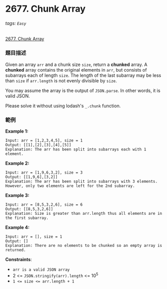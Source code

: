 # 2677. Chunk Array

###### tags: `Easy`

[2677. Chunk Array](https://leetcode.com/problems/chunk-array/)

### 題目描述

Given an array `arr` and a chunk size `size`, return a **chunked** array. A **chunked** array contains the original elements in `arr`, but consists of subarrays each of length `size`. The length of the last subarray may be less than `size` if `arr.length` is not evenly divisible by `size`.

You may assume the array is the output of `JSON.parse`. In other words, it is valid JSON.

Please solve it without using lodash's `_.chunk` function.

### 範例

**Example 1:**

```
Input: arr = [1,2,3,4,5], size = 1
Output: [[1],[2],[3],[4],[5]]
Explanation: The arr has been split into subarrays each with 1 element.
```

**Example 2:**

```
Input: arr = [1,9,6,3,2], size = 3
Output: [[1,9,6],[3,2]]
Explanation: The arr has been split into subarrays with 3 elements. However, only two elements are left for the 2nd subarray.
```

**Example 3:**

```
Input: arr = [8,5,3,2,6], size = 6
Output: [[8,5,3,2,6]]
Explanation: Size is greater than arr.length thus all elements are in the first subarray.
```

**Example 4:**

```
Input: arr = [], size = 1
Output: []
Explanation: There are no elements to be chunked so an empty array is returned.
```

**Constraints**:

- `arr is a valid JSON array`
- 2 <= `JSON.stringify(arr).length` <= 10<sup>5</sup>
- `1 <= size <= arr.length + 1`
